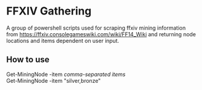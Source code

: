 # FFXIV Gathering

A group of powershell scripts used for scraping ffxiv mining information from https://ffxiv.consolegameswiki.com/wiki/FF14_Wiki and returning node locations and items dependent on user input. <br />

## How to use

Get-MiningNode -item *comma-separated items* <br />
Get-MiningNode -item "silver,bronze"
